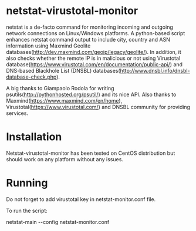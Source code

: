 netstat-virustotal-monitor
==========================

netstat is a de-facto command for monitoring incoming and outgoing network connections on Linux/Windows platforms. A python-based script enhances netstat command output to include city, country and ASN information using Maxmind Geolite databases(http://dev.maxmind.com/geoip/legacy/geolite/). In addition, it also checks whether the remote IP is in malicious or not using Virustotal database(https://www.virustotal.com/en/documentation/public-api/) and DNS-based Blackhole List (DNSBL) databases(http://www.dnsbl.info/dnsbl-database-check.php).

A big thanks to Giampaolo Rodola for writing psutils(http://pythonhosted.org/psutil/) and its nice API. Also thanks to Maxmind(https://www.maxmind.com/en/home), Virustotal(https://www.virustotal.com/) and DNSBL community for providing services.

Installation
==============
Netstat-virustotal-monitor has been tested on CentOS distribution but should work on any platform without any issues.

Running
=========
Do not forget to add virustotal key in netstat-monitor.conf file.

To run the script:

netstat-main --config netstat-monitor.conf

